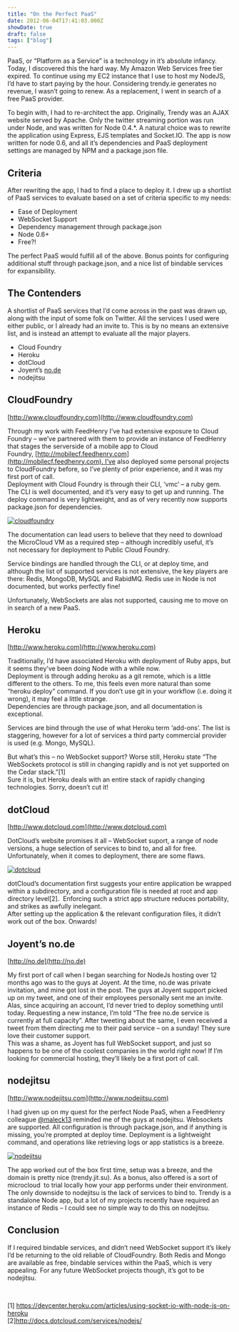 ```yaml
---
title: "On the Perfect PaaS"
date: 2012-06-04T17:41:03.000Z
showDate: true
draft: false
tags: ["blog"]
---
```



PaaS, or “Platform as a Service” is a technology in it’s absolute infancy. Today, I discovered this the hard way. My Amazon Web Services free tier expired. To continue using my EC2 instance that I use to host my NodeJS, I’d have to start paying by the hour. Considering trendy.ie generates no revenue, I wasn’t going to renew. As a replacement, I went in search of a free PaaS provider.

To begin with, I had to re-architect the app. Originally, Trendy was an AJAX website served by Apache. Only the twitter streaming portion was run under Node, and was written for Node 0.4.*. A natural choice was to rewrite the application using Express, EJS templates and Socket.IO. The app is now written for node 0.6, and all it’s dependencies and PaaS deployment settings are managed by NPM and a package.json file.


##  Criteria

After rewriting the app, I had to find a place to deploy it. I drew up a shortlist of PaaS services to evaluate based on a set of criteria specific to my needs:

- Ease of Deployment
- WebSocket Support
- Dependency management through package.json
- Node 0.6+
- Free?!

The perfect PaaS would fulfill all of the above. Bonus points for configuring additional stuff through package.json, and a nice list of bindable services for expansibility.


##  The Contenders

A shortlist of PaaS services that I’d come across in the past was drawn up, along with the input of some folk on Twitter. All the services I used were either public, or I already had an invite to. This is by no means an extensive list, and is instead an attempt to evaluate all the major players.

- Cloud Foundry
- Heroku
- dotCloud
- Joyent’s [no.de](http://no.de)
- nodejitsu


##  CloudFoundry

[http://www.cloudfoundry.com](http://www.cloudfoundry.com)

Through my work with FeedHenry I’ve had extensive exposure to Cloud Foundry – we’ve partnered with them to provide an instance of FeedHenry that stages the serverside of a mobile app to Cloud Foundry, [http://mobilecf.feedhenry.com](http://mobilecf.feedhenry.com). I’ve also deployed some personal projects to CloudFoundry before, so I’ve plenty of prior experience, and it was my first port of call.  
 Deployment with Cloud Foundry is through their CLI, ‘vmc’ – a ruby gem. The CLI is well documented, and it’s very easy to get up and running. The deploy command is very lightweight, and as of very recently now supports package.json for dependencies.

[![](http://cianclarke.com/blog/wp-content/uploads/2012/06/cloudfoundry1.png "cloudfoundry")](http://cianclarke.com/blog/wp-content/uploads/2012/06/cloudfoundry1.png)

The documentation can lead users to believe that they need to download the MicroCloud VM as a required step – although incredibly useful, it’s not necessary for deployment to Public Cloud Foundry.

Service bindings are handled through the CLI, or at deploy time, and although the list of supported services is not extensive, the key players are there: Redis, MongoDB, MySQL and RabidMQ. Redis use in Node is not documented, but works perfectly fine!

Unfortunately, WebSockets are alas not supported, causing me to move on in search of a new PaaS.


##  Heroku

[http://www.heroku.com](http://www.heroku.com)

Traditionally, I’d have associated Heroku with deployment of Ruby apps, but it seems they’ve been doing Node with a while now.  
 Deployment is through adding heroku as a git remote, which is a little different to the others. To me, this feels even more natural than some “heroku deploy” command. If you don’t use git in your workflow (i.e. doing it wrong), it may feel a little strange.  
 Dependencies are through package.json, and all documentation is exceptional.

Services are bind through the use of what Heroku term ‘add-ons’. The list is staggering, however for a lot of services a third party commercial provider is used (e.g. Mongo, MySQL).

But what’s this – no WebSocket support? Worse still, Heroku state “The WebSockets protocol is still in changing rapidly and is not yet supported on the Cedar stack.”[1]  
 Sure it is, but Heroku deals with an entire stack of rapidly changing technologies. Sorry, doesn’t cut it!


##  dotCloud

[http://www.dotcloud.com](http://www.dotcloud.com)

DotCloud’s website promises it all – WebSocket suport, a range of node versions, a huge selection of services to bind to, and all for free. Unfortunately, when it comes to deployment, there are some flaws.

[![](http://cianclarke.com/blog/wp-content/uploads/2012/06/dotcloud.png "dotcloud")](http://cianclarke.com/blog/wp-content/uploads/2012/06/dotcloud.png)

dotCloud’s documentation first suggests your entire application be wrapped within a subdirectory, and a configuration file is needed at root and app directory level[2].  Enforcing such a strict app structure reduces portability, and strikes as awfully inelegant.  
 After setting up the application & the relevant configuration files, it didn’t work out of the box. Onwards!


##  Joyent’s no.de

[http://no.de](http://no.de)

My first port of call when I began searching for NodeJs hosting over 12 months ago was to the guys at Joyent. At the time, no.de was private invitation, and mine got lost in the post. The guys at Joyent support picked up on my tweet, and one of their employees personally sent me an invite. Alas, since acquiring an account, I’d never tried to deploy something until today. Requesting a new instance, I’m told “The free no.de service is currently at full capacity”. After tweeting about the same, I even received a tweet from them directing me to their paid service – on a sunday! They sure love their customer support.  
 This was a shame, as Joyent has full WebSocket support, and just so happens to be one of the coolest companies in the world right now! If I’m looking for commercial hosting, they’ll likely be a first port of call.


##  nodejitsu

[http://www.nodejitsu.com](http://www.nodejitsu.com)

I had given up on my quest for the perfect Node PaaS, when a FeedHenry colleague [@maleck13](https://twitter.com/maleck13/status/209333189087461376) reminded me of the guys at nodejitsu. Websockets are supported. All configuration is through package.json, and if anything is missing, you’re prompted at deploy time. Deployment is a lightweight command, and operations like retrieving logs or app statistics is a breeze.

[![](http://cianclarke.com/blog/wp-content/uploads/2012/06/nodejitsu.png "nodejitsu")](http://cianclarke.com/blog/wp-content/uploads/2012/06/nodejitsu.png)

The app worked out of the box first time, setup was a breeze, and the domain is pretty nice (trendy.jit.su). As a bonus, also offered is a sort of microcloud  to trial locally how your app performs under their environment. The only downside to nodejitsu is the lack of services to bind to. Trendy is a standalone Node app, but a lot of my projects recently have required an instance of Redis – I could see no simple way to do this on nodejitsu.


##  Conclusion

If I required bindable services, and didn’t need WebSocket support it’s likely I’d be returning to the old reliable of CloudFoundry. Both Redis and Mongo are available as free, bindable services within the PaaS, which is very appealing. For any future WebSocket projects though, it’s got to be nodejitsu.

 

[1] https://devcenter.heroku.com/articles/using-socket-io-with-node-js-on-heroku  
 [2]http://docs.dotcloud.com/services/nodejs/



